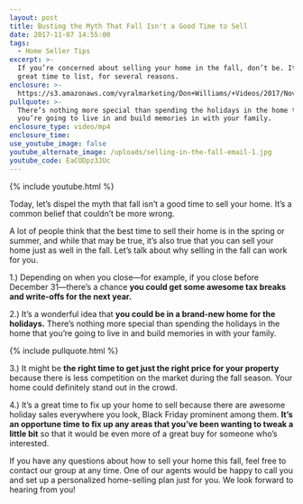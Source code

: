 ```yaml
---
layout: post
title: Busting the Myth That Fall Isn't a Good Time to Sell
date: 2017-11-07 14:55:00
tags:
  - Home Seller Tips
excerpt: >-
  If you’re concerned about selling your home in the fall, don’t be. It’s a
  great time to list, for several reasons.
enclosure: >-
  https://s3.amazonaws.com/vyralmarketing/Don+Williams/+Videos/2017/November/Don+Williams+Group-+Busting+the+Myth+That+Fall+Isn%2527t+a+Good+Time+to+Sell.mp4
pullquote: >-
  There’s nothing more special than spending the holidays in the home that
  you’re going to live in and build memories in with your family.
enclosure_type: video/mp4
enclosure_time:
use_youtube_image: false
youtube_alternate_image: /uploads/selling-in-the-fall-email-1.jpg
youtube_code: EaCODpz3JUc
---
```



{% include youtube.html %}

Today, let’s dispel the myth that fall isn’t a good time to sell your home. It’s a common belief that couldn’t be more wrong.

A lot of people think that the best time to sell their home is in the spring or summer, and while that may be true, it’s also true that you can sell your home just as well in the fall. Let’s talk about why selling in the fall can work for you.

1.) Depending on when you close—for example, if you close before December 31—there’s a chance **you could get some awesome tax breaks and write-offs for the next year.**

2.) It’s a wonderful idea that **you could be in a brand-new home for the holidays.** There’s nothing more special than spending the holidays in the home that you’re going to live in and build memories in with your family.

{% include pullquote.html %}

3.) It might be **the right time to get just the right price for your property** because there is less competition on the market during the fall season. Your home could definitely stand out in the crowd.

4.) It’s a great time to fix up your home to sell because there are awesome holiday sales everywhere you look, Black Friday prominent among them. **It’s an opportune time to fix up any areas that you’ve been wanting to tweak a little bit** so that it would be even more of a great buy for someone who’s interested.

If you have any questions about how to sell your home this fall, feel free to contact our group at any time. One of our agents would be happy to call you and set up a personalized home-selling plan just for you. We look forward to hearing from you!